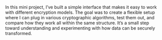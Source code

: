 In this mini project, I’ve built a simple interface that makes it easy to work with different encryption models. 
The goal was to create a flexible setup where I can plug in various cryptographic algorithms, test them out, and compare how they work all within the same structure. 
It’s a small step toward understanding and experimenting with how data can be securely transformed.
